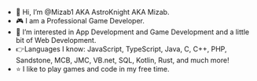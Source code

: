 - 👋 Hi, I’m @Mizab1 AKA AstroKnight AKA Mizab.
- 🎮 I am a Professional Game Developer.
- 👀 I’m interested in App Development and Game Development and a little bit of Web Development.
- 👉Languages I know: JavaScript, TypeScript, Java, C, C++, PHP, Sandstone, MCB, JMC, VB.net, SQL, Kotlin, Rust, and much more!
- ⭐ I like to play games and code in my free time.

<!---
Mizab1/Mizab1 is a ✨ special ✨ repository because its `README.md` (this file) appears on your GitHub profile.
You can click the Preview link to take a look at your changes.
--->
